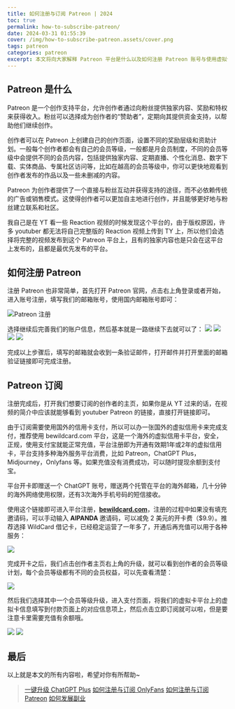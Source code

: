 ```yaml
---
title: 如何注册与订阅 Patreon | 2024
toc: true
permalink: how-to-subscribe-patreon/
date: 2024-03-31 01:55:39
cover: /img/how-to-subscribe-patreon.assets/cover.png
tags: patreon
categories: patreon
excerpt: 本文将向大家解释 Patreon 平台是什么以及如何注册 Patreon 账号与使用虚拟信用卡订阅 Patreon
---
```


## Patreon 是什么
Patreon 是一个创作支持平台，允许创作者通过向粉丝提供独家内容、奖励和特权来获得收入。粉丝可以选择成为创作者的“赞助者”，定期向其提供资金支持，以帮助他们继续创作。

创作者可以在 Patreon 上创建自己的创作页面，设置不同的奖励层级和资助计划。一般每个创作者都会有自己的会员等级，一般都是月会员制度，不同的会员等级中会提供不同的会员内容，包括提供独家内容、定期直播、个性化消息、数字下载、实体商品、专属社区访问等，比如在越高的会员等级中，你可以更快地观看到创作者发布的作品以及一些未删减的内容。

Patreon 为创作者提供了一个直接与粉丝互动并获得支持的途径，而不必依赖传统的广告或销售模式。这使得创作者可以更加自主地进行创作，并且能够更好地与粉丝建立联系和社区。

我自己是在 YT 看一些 Reaction 视频的时候发现这个平台的，由于版权原因，许多 youtuber 都无法将自己完整版的 Reaction 视频上传到 TY 上，所以他们会选择将完整的视频发布到这个 Patreon 平台上，且有的独家内容也是只会在这平台上发布的，且都是最优先发布的平台。

## 如何注册 Patreon
注册 Patreon 也非常简单，首先打开 Patreon 官网，点击右上角登录或者开始，进入账号注册，填写我们的邮箱账号，使用国内邮箱账号即可：

![Patreon 注册](/img/how-to-subscribe-patreon.assets/1.png)

选择继续后完善我们的账户信息，然后基本就是一路继续下去就可以了：
![](/img/how-to-subscribe-patreon.assets/2.png)
![](/img/how-to-subscribe-patreon.assets/3.png)
![](/img/how-to-subscribe-patreon.assets/4.png)
![](/img/how-to-subscribe-patreon.assets/5.png)

完成以上步骤后，填写的邮箱就会收到一条验证邮件，打开邮件并打开里面的邮箱验证链接即可完成注册。

## Patreon 订阅
注册完成后，打开我们想要订阅的创作者的主页，如果你是从 YT 过来的话，在视频的简介中应该就能够看到 youtuber Patreon 的链接，直接打开链接即可。

由于订阅需要使用国外的信用卡支付，所以可以办一张国外的虚拟信用卡来完成支付，推荐使用 bewildcard.com 平台，这是一个海外的虚拟信用卡平台，安全，正规，使用支付宝就能正常充值，平台注册即为开通有效期1年或2年的虚拟信用卡，平台支持多种海外服务平台消费，比如 Patreon，ChatGPT Plus，Midjourney，Onlyfans 等。如果充值没有消费成功，可以随时提现余额到支付宝。

平台开卡即赠送一个 ChatGPT 账号，赠送两个托管在平台的海外邮箱，几十分钟的海外网络使用权限，还有3次海外手机号码的短信接收。

使用这个链接即可进入平台注册，[**bewildcard.com**](https://bewildcard.com/i/AIPANDA)，注册的过程中如果没有填充邀请码，可以手动输入 **AIPANDA** 邀请码，可以减免 2 美元的开卡费（$9.9）。推荐选择  WildCard 借记卡，已经稳定运营了一年多了，开通后再充值可以用于各种服务：

![](/img/how-to-subscribe-patreon.assets/9.png)

完成开卡之后，我们点击创作者主页右上角的升级，就可以看到创作者的会员等级计划，每个会员等级都有不同的会员权益，可以先查看清楚：

![](/img/how-to-subscribe-patreon.assets/6.png)

然后我们选择其中一个会员等级升级，进入支付页面，将我们的虚拟卡平台上的虚拟卡信息填写到付款页面上的对应信息项上，然后点击立即订阅就可以啦，但是要注意卡里需要充值有余额哦。

![](/img/how-to-subscribe-patreon.assets/7.png)
![](/img/how-to-subscribe-patreon.assets/8.png)

## 最后
以上就是本文的所有内容啦，希望对你有所帮助~

> [一键升级 ChatGPT Plus](/upgrude-chatgpt-plus-2024/)
> [如何注册与订阅 OnlyFans](/how-to-useonlyfans/)
> [如何注册与订阅 Patreon](/how-to-subscribe-patreon/)
> [如何发展副业](/how-to-have-side-job/)